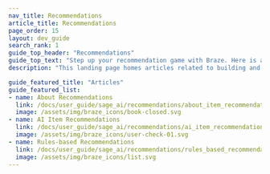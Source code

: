 ```yaml
---
nav_title: Recommendations
article_title: Recommendations
page_order: 15
layout: dev_guide
search_rank: 1
guide_top_header: "Recommendations"
guide_top_text: "Step up your recommendation game with Braze. Here is a collection of what you need to know about setting up recommendation engines so that you can suggest items or content that users actually want. From customizing experiences with AI to building your own engines with Liquid or Connected Content, you'll find everything you need to make every recommendation count."
description: "This landing page homes articles related to building and using recommendation engines in Braze."

guide_featured_title: "Articles"
guide_featured_list:
- name: About Recommendations
  link: /docs/user_guide/sage_ai/recommendations/about_item_recommendations/
  image: /assets/img/braze_icons/book-closed.svg
- name: AI Item Recommendations
  link: /docs/user_guide/sage_ai/recommendations/ai_item_recommendations/
  image: /assets/img/braze_icons/user-check-01.svg
- name: Rules-based Recommendations
  link: /docs/user_guide/sage_ai/recommendations/rules_based_recommendations/
  image: /assets/img/braze_icons/list.svg
---
```

